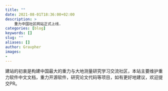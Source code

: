 ```yaml
---
title: ""
date: 2021-08-01T18:36:00+02:00
description: >
    重力中国社区网站正式上线.
categories: [blog]
keywords: []
slug: ""
aliases: []
author: Gravpher
images:
- 
---
```


建站的初衷是构建中国最大的重力与大地测量研究学习交流社区，本站主要维护重力软件中文文档，重力开源软件，研究论文代码等项目，如有更好地建议，欢迎提交PR。
